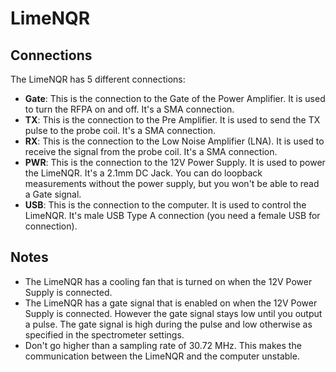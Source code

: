 # LimeNQR
## Connections

The LimeNQR has 5 different connections:
- **Gate**: This is the connection to the Gate of the Power Amplifier. It is used to turn the RFPA on and off. It's a SMA connection.
- **TX**: This is the connection to the Pre Amplifier. It is used to send the TX pulse to the probe coil. It's a SMA connection.
- **RX**: This is the connection to the Low Noise Amplifier (LNA). It is used to receive the signal from the probe coil. It's a SMA connection.
- **PWR**: This is the connection to the 12V Power Supply. It is used to power the LimeNQR. It's a 2.1mm DC Jack. You can do loopback measurements without the power supply, but you won't be able to read a Gate signal.
- **USB**: This is the connection to the computer. It is used to control the LimeNQR. It's male USB Type A connection (you need a female USB for connection).

## Notes
- The LimeNQR has a cooling fan that is turned on when the 12V Power Supply is connected.
- The LimeNQR has a gate signal that is enabled on when the 12V Power Supply is connected. However the gate signal stays low until you output a pulse. The gate signal is high during the pulse and low otherwise as specified in the spectrometer settings.
- Don't go higher than a sampling rate of 30.72 MHz. This makes the communication between the LimeNQR and the computer unstable.
